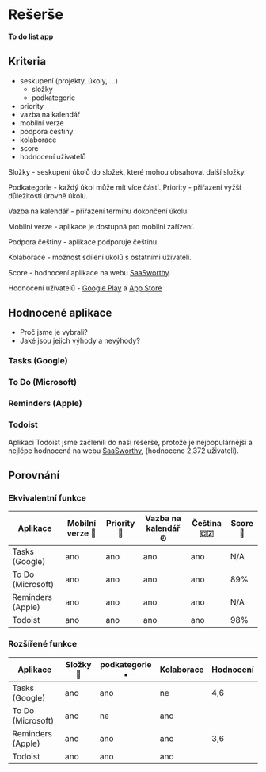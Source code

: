 # Rešerše
**To do list app**

## Kriteria
- seskupení (projekty, úkoly, ...)
    - složky
    - podkategorie  
- priority 
- vazba na kalendář
- mobilní verze
- podpora češtiny
- kolaborace
- score
- hodnocení uživatelů

Složky - seskupení úkolů do složek, které mohou obsahovat další složky.

Podkategorie - každý úkol může mít více částí.
Priority - přiřazení vyžší důležitosti úrovně úkolu.

Vazba na kalendář - přiřazení termínu dokončení úkolu.

Mobilní verze - aplikace je dostupná pro mobilní zařízení.

Podpora češtiny - aplikace podporuje češtinu.

Kolaborace - možnost sdílení úkolů s ostatními uživateli.

Score - hodnocení aplikace na webu [SaaSworthy](https://www.saasworthy.com/).

Hodnocení uživatelů - [Google Play](https://play.google.com/store/apps) a [App Store](https://www.apple.com/cz/app-store/)

## Hodnocené aplikace
- Proč jsme je vybrali?
- Jaké jsou jejich výhody a nevýhody?

### Tasks (Google)

### To Do (Microsoft)

### Reminders (Apple)

### Todoist
Aplikaci Todoist jsme začlenili do naší rešerše, protože je nejpopulárnější a nejlépe hodnocená na webu [SaaSworthy](https://www.saasworthy.com/), (hodnoceno 2,372 uživateli).

## Porovnání

### Ekvivalentní funkce
| Aplikace | Mobilní verze 📱 | Priority 🌟 | Vazba na kalendář ⏰ | Čeština 🇨🇿 | Score 💯 |
|  --- | --- | --- | --- | --- | --- |
| Tasks (Google) | ano | ano | ano | ano | N/A |
| To Do (Microsoft) | ano | ano | ano | ano | 89% |
| Reminders (Apple) | ano | ano | ano | ano | N/A |
| Todoist | ano | ano | ano | ano | 98% |

### Rozšířené funkce
| Aplikace | Složky 📂 | podkategorie ▪️ | Kolaborace | Hodnocení |
| --- | --- | --- | --- | --- |
| Tasks (Google) | ano | ano | ne | 4,6 |
| To Do (Microsoft) | ano | ne | ano |  |
| Reminders (Apple) | ano | ano | ano | 3,6 |
| Todoist | ano | ano | ano |  |

